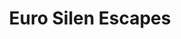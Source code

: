 ---
title: "Euro Silen Escapes"
url: /posadas/euro-silen-escapes/
shop: reparación de automóviles
---